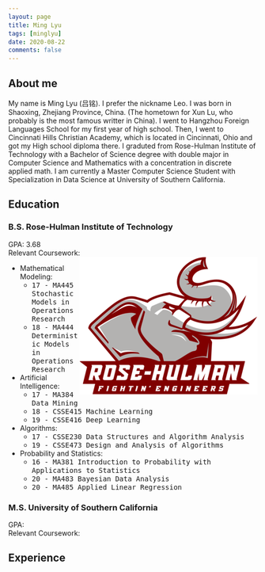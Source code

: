```yaml
---
layout: page
title: Ming Lyu
tags: [minglyu]
date: 2020-08-22
comments: false
---
```


## About me
My name is Ming Lyu (吕铭). I prefer the nickname Leo. I was born in Shaoxing, Zhejiang Province, China. (The hometown for Xun Lu, who probably is the most famous writter in China). I went to Hangzhou Foreign Languages School for my first year of high school. Then, I went to Cincinnati Hills Christian Academy, which is located in Cincinnati, Ohio 
and got my High school diploma there. I graduted from Rose-Hulman Institute of Technology with a Bachelor of Science degree with double major in Computer Science and Mathematics with a concentration in discrete applied math. I am currently a Master Computer Science Student with Specialization in Data Science at University of Southern California.

## Education
### B.S. Rose-Hulman Institute of Technology
GPA: 3.68  
Relevant Coursework:
<img style="float: right;" src ="/assets/img/picresize.png?sanitize=true">
* Mathematical Modeling:
  * <kbd>17 - MA445 Stochastic Models in Operations Research </kbd>
  * <kbd>18 - MA444 Deterministic Models in Operations Research </kbd>
* Artificial Intelligence:  
  * <kbd>17 - MA384 Data Mining </kbd>
  * <kbd>18 - CSSE415 Machine Learning</kbd>
  * <kbd>19 - CSSE416 Deep Learning</kbd>
* Algorithms:
  * <kbd>17 - CSSE230 Data Structures and Algorithm Analysis</kbd>
  * <kbd>19 - CSSE473 Design and Analysis of Algorithms</kbd>
* Probability and Statistics:
  * <kbd>16 - MA381 Introduction to Probability with Applications to Statistics</kbd>
  * <kbd>20 - MA483 Bayesian Data Analysis</kbd>
  * <kbd>20 - MA485 Applied Linear Regression</kbd>
  
### M.S. University of Southern California
GPA:  
Relevant Coursework:

## Experience
